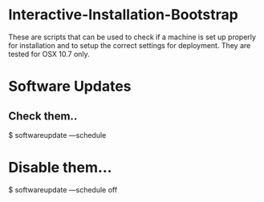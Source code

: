 Interactive-Installation-Bootstrap
==================================

These are scripts that can be used to check if a machine is set up properly for installation and to setup the correct settings for deployment. They are tested for OSX 10.7 only.


# Software Updates
## Check them.. 
  $ softwareupdate —schedule

# Disable them...
  $ softwareupdate —schedule off